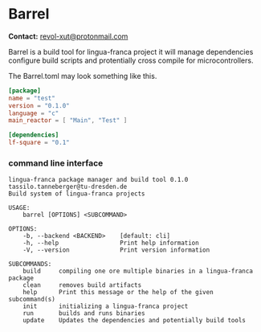# Barrel

**Contact:** <revol-xut@protonmail.com>

Barrel is a build tool for lingua-franca project it will manage dependencies 
configure build scripts and protentially cross compile for microcontrollers.

The Barrel.toml may look something like this.

```toml
[package]
name = "test"
version = "0.1.0"
language = "c"
main_reactor = [ "Main", "Test" ]

[dependencies]
lf-square = "0.1"
```


### command line interface

```
lingua-franca package manager and build tool 0.1.0
tassilo.tanneberger@tu-dresden.de
Build system of lingua-franca projects

USAGE:
    barrel [OPTIONS] <SUBCOMMAND>

OPTIONS:
    -b, --backend <BACKEND>    [default: cli]
    -h, --help                 Print help information
    -V, --version              Print version information

SUBCOMMANDS:
    build     compiling one ore multiple binaries in a lingua-franca package
    clean     removes build artifacts
    help      Print this message or the help of the given subcommand(s)
    init      initializing a lingua-franca project
    run       builds and runs binaries
    update    Updates the dependencies and potentially build tools
```
